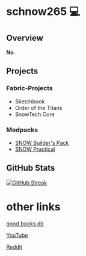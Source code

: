 # schnow265 💻

## Overview
__No__.


## Projects

### Fabric-Projects
* Sketchbook
* Order of the Titans
* SnowTech Core

### Modpacks
* [SNOW Builder's Pack](https://modrinth.com/modpack/snow-builders-pack)
* [SNOW Practical](https://modrinth.com/modpack/snow-practical)



##  GitHub Stats
[![GitHub Streak](http://github-readme-streak-stats.herokuapp.com?user=schnow265&theme=darcula)](https://git.io/streak-stats)

# other links
[good books db](https://schnow265.github.io/good-book-db/)

[YouTube](youtube.com/@schnow265)

[Reddit](reddit.com/u/tamschnow)
